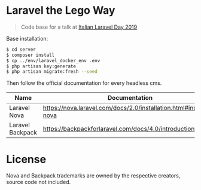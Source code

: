 # Laravel the Lego Way
> Code base for a talk at [Italian Laravel Day 2019](https://2019.laravelday.it/)

Base installation:
```sh
$ cd server
$ composer install
$ cp ../env/laravel_docker_env .env
$ php artisan key:generate
$ php artisan migrate:fresh --seed
```
Then follow the official documentation for every headless cms.

| Name | Documentation |
| ------ | ------ |
| Laravel Nova | https://nova.laravel.com/docs/2.0/installation.html#installing-nova|
| Laravel Backpack | https://backpackforlaravel.com/docs/4.0/introduction |

# License
Nova and Backpack trademarks are owned by the respective creators, source code not included.
